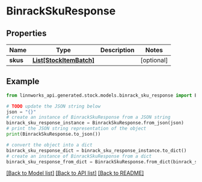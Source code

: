 # BinrackSkuResponse


## Properties

Name | Type | Description | Notes
------------ | ------------- | ------------- | -------------
**skus** | [**List[StockItemBatch]**](StockItemBatch.md) |  | [optional] 

## Example

```python
from linnworks_api.generated.stock.models.binrack_sku_response import BinrackSkuResponse

# TODO update the JSON string below
json = "{}"
# create an instance of BinrackSkuResponse from a JSON string
binrack_sku_response_instance = BinrackSkuResponse.from_json(json)
# print the JSON string representation of the object
print(BinrackSkuResponse.to_json())

# convert the object into a dict
binrack_sku_response_dict = binrack_sku_response_instance.to_dict()
# create an instance of BinrackSkuResponse from a dict
binrack_sku_response_from_dict = BinrackSkuResponse.from_dict(binrack_sku_response_dict)
```
[[Back to Model list]](../README.md#documentation-for-models) [[Back to API list]](../README.md#documentation-for-api-endpoints) [[Back to README]](../README.md)



